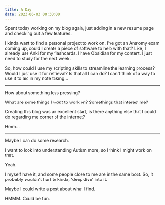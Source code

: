 ```yaml
---
title: A Day
date: 2023-06-03 00:30:00
---
```


Spent today working on my blog again, just adding in a new resume page and checking out a few features.

I kinda want to find a personal project to work on. I've got an Anatomy exam coming up, could I create a piece of software to help with that?
Like, I already use Anki for my flashcards. I have Obsidian for my content. I just need to study for the next week.

So, how could I use my scripting skills to streamline the learning process?
Would I just use it for retrieval?
Is that all I can do?
I can't think of a way to use it to aid in my note taking...

---
How about something less pressing?

What are some things I *want* to work on? Somethings that interest me?

Creating this blog was an excellent start, is there anything else that I could do regarding me corner of the internet?

Hmm...

---
Maybe I can do some research.

I want to look into understanding Autism more, so I think I might work on that.

Yeah.

I myself have it, and some people close to me are in the same boat. So, it probably wouldn't hurt to kinda,
'deep dive' into it.

Maybe I could write a post about what I find.

HMMM. Could be fun.